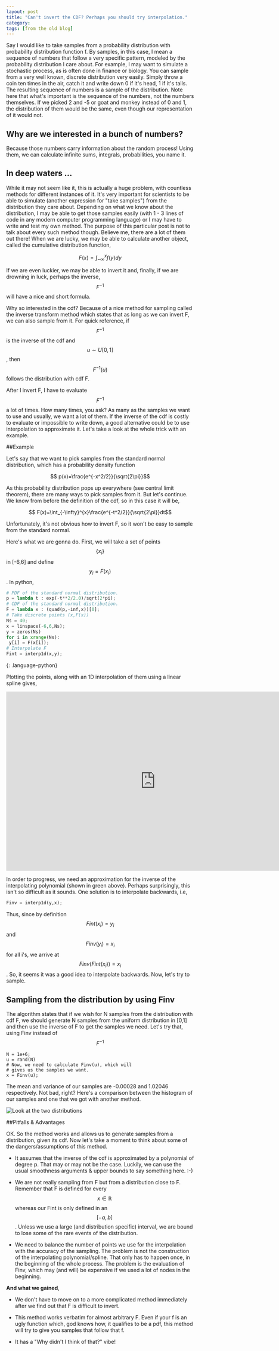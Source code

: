 ```yaml
---
layout: post
title: "Can't invert the CDF? Perhaps you should try interpolation."
category: 
tags: [from the old blog]
---
```



Say I would like to take samples from a probability distribution with probability distribution function f.  By samples, in this case, I mean a sequence of numbers that follow a very specific pattern, modeled by the probability distribution I care about. For example, I may want to simulate a stochastic process, as is often done in finance or biology. You can sample from a very well known, discrete distribution very easily. Simply throw a coin ten times in the air, catch it and write down 0 if it's head, 1 if it's tails. The resulting sequence of numbers is a sample of the distribution. Note here that what's important is the sequence of the numbers, not the numbers themselves.  If we picked 2 and -5 or goat and monkey instead of 0 and 1, the distribution of them would be the same, even though our representation of it would not.

## Why are we interested in a bunch of numbers?

Because those numbers carry information about the random process! Using them, we can calculate infinite sums, integrals, probabilities, you name it.

## In deep waters ...

While it may not seem like it, this is actually a huge problem, with countless methods for different instances of it. It's very important for scientists to be able to simulate (another expression for "take samples") from the distribution they care about.  Depending on what we know about the distribution, I may be able to get those samples easily (with 1 - 3 lines of code in any modern computer programming language) or I may have to write and test my own method. The purpose of this particular post is not to talk about every such method though. Believe me, there are  a lot of them out there! When we are lucky, we may be able to calculate another object, called the cumulative distribution function,

$$F(x)=\int_{-\infty}^{x}f(y)dy$$

If we are even luckier, we may be able to invert it and, finally, if we are drowning in luck, perhaps the inverse, $$F^{-1}$$ will have a nice and short formula.

Why so interested in the cdf? Because of a nice method for sampling called the inverse transform method which states that as long as we can invert F, we can also sample from it. For quick reference, if $$F^{-1}$$ is the inverse of the cdf and $$u\sim U[0,1]$$, then $$F^{-1}(u)$$ follows the distribution with cdf F.

After I invert F, I have to evaluate $$F^{-1}$$ a lot of times. How many times, you ask? As many as the samples we want to use and usually, we want a lot of them. If the inverse of the cdf is costly to evaluate or impossible to write down, a good alternative could be to use interpolation to approximate it.  Let's take a look at the whole trick with an example.

##Example

Let's say that we want to pick samples from the standard normal distribution, which has a probability density function

$$ p(x)=\frac{e^{-x^2/2}}{\sqrt{2\pi}}$$

As this probability distribution pops up everywhere (see central limit theorem), there are many ways to pick samples from it.  But let's continue. We know from before the definition of the cdf, so in this case it will be,

$$ F(x)=\int_{-\infty}^{x}\frac{e^{-t^2/2}}{\sqrt{2\pi}}dt$$

Unfortunately, it's not obvious how to invert F, so it won't be easy to sample from the standard normal.

Here's what we are gonna do. First, we will take a set of points $$ \{ x_{i}\}$$ in [-6,6] and define $$y_{i} = F(x_{i})$$. In python,

~~~ python
# PDF of the standard normal distribution.
p = lambda t : exp(-t**2/2.0)/sqrt(2*pi);
# CDF of the standard normal distribution.
F = lambda x : (quad(p,-inf,x))[0];
# Take discrete points (x,F(x))
Ns = 40;
x = linspace(-6,6,Ns);
y = zeros(Ns)
for i in xrange(Ns):
 y[i] = F(x[i]);
# Interpolate F
Fint = interp1d(x,y);
~~~
{: .language-python}

Plotting the points, along with an 1D interpolation of them using a linear spline gives,

<iframe width="800" height="480" frameborder="0" seamless="seamless" scrolling="no" src="https://plot.ly/~kgourgou/21/640/480"></iframe>

In order to progress, we need an approximation for the inverse of the interpolating polynomial (shown in green above).  Perhaps surprisingly, this isn't so difficult as it sounds. One solution is to interpolate backwards, i.e,

~~~ python
Finv = interp1d(y,x);
~~~

Thus, since by definition $$ Fint(x_i)=y_i$$ and $$ Finv(y_i)=x_i$$ for all i's, we arrive at $$ Finv(Fint(x_i))=x_i$$. So, it seems it was a good idea to interpolate backwards. Now, let's try to sample.


## Sampling from the distribution by using Finv

The algorithm states that if we wish for N samples from the distribution with cdf F, we should generate N samples from the uniform distribution in [0,1] and then use the inverse of F to get the samples we need.  Let's try that, using Finv instead of $$ F^{-1}$$

~~~
N = 1e+6;
u = rand(N)
# Now, we need to calculate Finv(u), which will
# gives us the samples we want.
x = Finv(u);
~~~

The mean and variance of our samples are -0.00028 and 1.02046 respectively. Not bad, right?  Here's a comparison between the histogram of our samples and one that we got with another method. 

![Look at the two distributions](/images/hist1.png)

##Pitfalls & Advantages

OK. So the method works and allows us to  generate samples from a distribution, given its cdf. Now let's take a moment to think about some of the dangers/assumptions of this method.

* It assumes that the inverse of the cdf is approximated by a polynomial of degree p. That may or may not be the case. Luckily, we can use the usual smoothness arguments & upper bounds to say something here. :-)

* We are not really sampling from F but from a distribution close to F. Remember that F is defined for every $$x\in\mathbb{R}$$ whereas our Fint is only defined in an $$ [-a,b]$$. Unless we use a large (and distribution specific) interval, we are bound to lose some of the rare events of the distribution.

* We need to  balance the number of points we use for the interpolation with the accuracy of the sampling. The problem is not the construction of the interpolating polynomial/spline. That only has to happen once, in the beginning of the whole process. The problem is the evaluation of Finv, which may (and will) be expensive if we used a lot of nodes in the beginning.

**And what we gained**,

* We don't have to move on to a more complicated method immediately after we find out that F is difficult to invert.

* This method works verbatim for almost arbitrary F. Even if your f is an ugly function which, god knows how, it qualifies to be a pdf, this method will try to give you samples that follow that f.
    
* It has a "Why didn't I think of that?" vibe!

